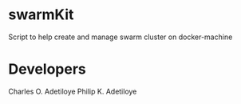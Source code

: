 # swarmKit
Script to help create and manage swarm cluster on docker-machine


# Developers
 Charles O. Adetiloye
 Philip K. Adetiloye
 
